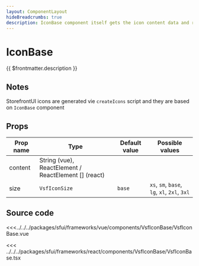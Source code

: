 ```yaml
---
layout: ComponentLayout
hideBreadcrumbs: true
description: IconBase component itself gets the icon content data and render it with properly specified `viewBox`, `size`.
---
```


# IconBase

{{ $frontmatter.description }}

## Notes

StorefrontUI icons are generated vie `createIcons` script and they are based on `IconBase` component

## Props

| Prop name             | Type                                   | Default value | Possible values |
|-----------------------|----------------------------------------|---------------|-----------------|
| content               | String (vue), ReactElement / ReactElement [] (react)|  |                 |
| size                  | `VsfIconSize`                          | `base`        | `xs`, `sm`, `base`, `lg`, `xl`, `2xl`, `3xl` |


## Source code

<!-- vue -->
<<<../../../packages/sfui/frameworks/vue/components/VsfIconBase/VsfIconBase.vue
<!-- end vue -->

<!-- react -->
<<< ../../../packages/sfui/frameworks/react/components/VsfIconBase/VsfIconBase.tsx
<!-- end react -->

